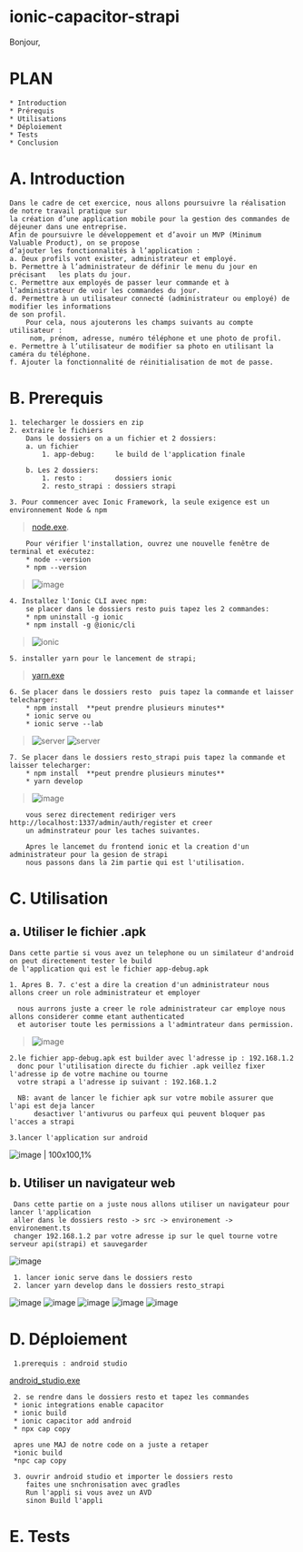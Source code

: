  # ionic-capacitor-strapi 
 Bonjour,

    
# PLAN

    * Introduction
    * Prérequis
    * Utilisations
    * Déploiement
    * Tests
    * Conclusion

# A. Introduction
    Dans le cadre de cet exercice, nous allons poursuivre la réalisation de notre travail pratique sur 
    la création d’une application mobile pour la gestion des commandes de déjeuner dans une entreprise.
    Afin de poursuivre le développement et d’avoir un MVP (Minimum Valuable Product), on se propose 
    d’ajouter les fonctionnalités à l’application :
    a. Deux profils vont exister, administrateur et employé.
    b. Permettre à l’administrateur de définir le menu du jour en précisant   les plats du jour.
    c. Permettre aux employés de passer leur commande et à l’administrateur de voir les commandes du jour.
    d. Permettre à un utilisateur connecté (administrateur ou employé) de modifier les informations 
    de son profil. 
        Pour cela, nous ajouterons les champs suivants au compte utilisateur :
         nom, prénom, adresse, numéro téléphone et une photo de profil.
    e. Permettre à l’utilisateur de modifier sa photo en utilisant la caméra du téléphone.
    f. Ajouter la fonctionnalité de réinitialisation de mot de passe.

# B. Prerequis
    
    1. telecharger le dossiers en zip
    2. extraire le fichiers 
        Dans le dossiers on a un fichier et 2 dossiers:
        a. un fichier
            1. app-debug:     le build de l'application finale
  
        b. Les 2 dossiers:
            1. resto :        dossiers ionic
            2. resto_strapi : dossiers strapi

    3. Pour commencer avec Ionic Framework, la seule exigence est un environnement Node & npm
   > [node.exe](https://nodejs.org/en/).
        
        Pour vérifier l'installation, ouvrez une nouvelle fenêtre de terminal et exécutez:
        * node --version
        * npm --version
   > ![image](/img/vv.PNG)

    4. Installez l'Ionic CLI avec npm:
        se placer dans le dossiers resto puis tapez les 2 commandes:
        * npm uninstall -g ionic
        * npm install -g @ionic/cli
  > ![ionic](/img/io.PNG)
  
    5. installer yarn pour le lancement de strapi;
  > [yarn.exe](https://classic.yarnpkg.com/latest.msi)
  
    6. Se placer dans le dossiers resto  puis tapez la commande et laisser telecharger:
        * npm install  **peut prendre plusieurs minutes**
        * ionic serve ou 
        * ionic serve --lab
   > ![server](/img/s.PNG) 
   > ![server](/img/ss.PNG)
        
    7. Se placer dans le dossiers resto_strapi puis tapez la commande et laisser telecharger:
        * npm install  **peut prendre plusieurs minutes**
        * yarn develop
  > ![image](/img/yarn.PNG)
        
        vous serez directement rediriger vers http://localhost:1337/admin/auth/register et creer 
        un adminstrateur pour les taches suivantes.

        Apres le lancemet du frontend ionic et la creation d'un administrateur pour la gesion de strapi
        nous passons dans la 2im partie qui est l'utilisation.
        
# C. Utilisation 
  ## a. Utiliser le fichier .apk
    Dans cette partie si vous avez un telephone ou un similateur d'android on peut directement tester le build
    de l'application qui est le fichier app-debug.apk
    
    1. Apres B. 7. c'est a dire la creation d'un administrateur nous allons creer un role administrateur et employer
      
      nous aurrons juste a creer le role administrateur car employe nous allons considerer comme etant authenticated
      et autoriser toute les permissions a l'admintrateur dans permission.
 > ![image](/img/ad.PNG)      
 
    2.le fichier app-debug.apk est builder avec l'adresse ip : 192.168.1.2
      donc pour l'utilisation directe du fichier .apk veillez fixer l'adresse ip de votre machine ou tourne
      votre strapi a l'adresse ip suivant : 192.168.1.2
      
      NB: avant de lancer le fichier apk sur votre mobile assurer que l'api est deja lancer
          desactiver l'antivurus ou parfeux qui peuvent bloquer pas l'acces a strapi
          
    3.lancer l'application sur android
![image | 100x100,1%](/img/2.jpg )  
      
  ## b. Utiliser un navigateur web
     Dans cette partie on a juste nous allons utiliser un navigateur pour lancer l'application
     aller dans le dossiers resto -> src -> environement -> environement.ts
     changer 192.168.1.2 par votre adresse ip sur le quel tourne votre serveur api(strapi) et sauvegarder
![image](/img/adr.PNG ) 

     1. lancer ionic serve dans le dossiers resto
     2. lancer yarn develop dans le dossiers resto_strapi
![image](/img/t1.PNG ) 
![image](/img/t2.PNG ) 
![image](/img/t3.PNG ) 
![image](/img/t4.PNG )
![image](/img/t5.PNG )
 
 # D. Déploiement
     1.prerequis : android studio 
   [android_studio.exe](https://redirector.gvt1.com/edgedl/android/studio/install/3.6.2.0/android-studio-ide-192.6308749-windows.exe)
     
     2. se rendre dans le dossiers resto et tapez les commandes
     * ionic integrations enable capacitor
     * ionic build
     * ionic capacitor add android
     * npx cap copy
     
     apres une MAJ de notre code on a juste a retaper
     *ionic build
     *npc cap copy
     
     3. ouvrir android studio et importer le dossiers resto 
        faites une snchronisation avec gradles
        Run l'appli si vous avez un AVD
        sinon Build l'appli 
        
 # E. Tests
 
 
      
      
      
